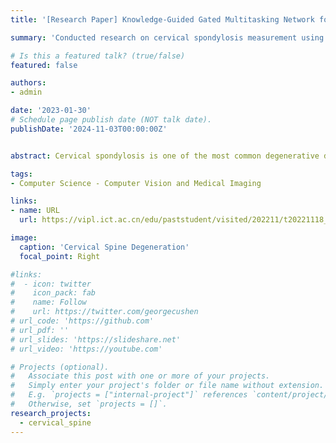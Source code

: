 ```yaml
---
title: '[Research Paper] Knowledge-Guided Gated Multitasking Network for Cervical Spine Degeneration Evaluation'

summary: 'Conducted research on cervical spondylosis measurement using a U-Net-based model for segmentation and MMPose for pose estimation, achieving a 75% reduction in Cobb metric error.' 

# Is this a featured talk? (true/false)
featured: false

authors:
- admin

date: '2023-01-30'
# Schedule page publish date (NOT talk date).
publishDate: '2024-11-03T00:00:00Z'


abstract: Cervical spondylosis is one of the most common degenerative diseases occurring in any population, which seriously affects the health and quality of our lives. Compared to diseases with explicit lesions, such as cancer, hydroncus, or fracture, the degeneration of the cervical spine cannot be explicitly detected from the appearance of medical images, which are usually diagnosed with the combination of appearance and professional metric measurement in clinical practice. However, such measurements are in general complex, tedious, and time-consuming to be obtained. Traditional deep learning methods, such as segmentation-based methods, may be capable of detecting cervical spondylosis, however, those methods require an enormous amount of manual annotation and lack attention to salient information such as edges and corner points, which makes it difficult to meet practical needs and precision. To address the above problems, a novel Gated Multi-Tasking Keypoint Detection framework is proposed to detect the cervical spondylosis by measuring multiple degenerative metrics in a multi-task learning manner. The gated keypoint selection mechanism of the model is adjustable for different measurement needs of the clinic. By sharing model parameters for keypoint detection and metric calculation through the multi-task learning manner in an end-to-end architecture, richer target information can be learned using lightweight annotations. In addition, the introduction of an anatomical structure knowledge-guided adaptation module makes it a better predictor without adding annotations. Experiments on our medical image dataset demonstrate the superiority of the proposed approach and prove its potential for application in clinical diagnosis.

tags:
- Computer Science - Computer Vision and Medical Imaging

links:
- name: URL
  url: https://vipl.ict.ac.cn/edu/paststudent/visited/202211/t20221118_123592.html

image:
  caption: 'Cervical Spine Degeneration'
  focal_point: Right

#links:
#  - icon: twitter
#    icon_pack: fab
#    name: Follow
#    url: https://twitter.com/georgecushen
# url_code: 'https://github.com'
# url_pdf: ''
# url_slides: 'https://slideshare.net'
# url_video: 'https://youtube.com'

# Projects (optional).
#   Associate this post with one or more of your projects.
#   Simply enter your project's folder or file name without extension.
#   E.g. `projects = ["internal-project"]` references `content/project/deep-learning/index.md`.
#   Otherwise, set `projects = []`.
research_projects:
  - cervical_spine
---
```

